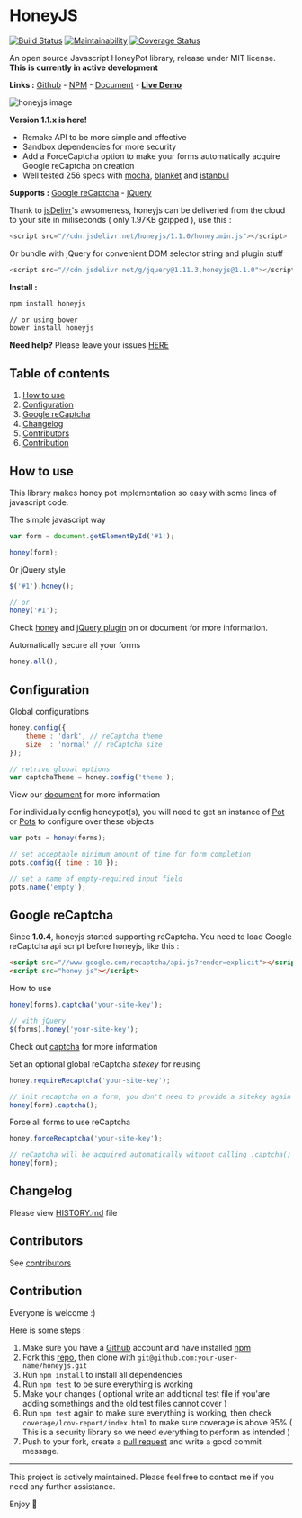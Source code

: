 # HoneyJS

[![Build Status](https://travis-ci.org/hungluu/honeyjs.svg?branch=master)](https://travis-ci.org/hungluu/honeyjs)
[![Maintainability](https://api.codeclimate.com/v1/badges/ab239510d40b4abcb110/maintainability)](https://codeclimate.com/github/hungluu/honeyjs/maintainability)
[![Coverage Status](https://coveralls.io/repos/github/hungluu/honeyjs/badge.svg?branch=master)](https://coveralls.io/github/hungluu/honeyjs?branch=dev)

An open source Javascript HoneyPot library, release under MIT license. **This is currently in active development**

**Links :** [Github](//github.com/hungluu/honeyjs) - [NPM](//npmjs.com/package/honeyjs) - [Document](https://hungluu.github.io/honeyjs/1.1.0/) - **[Live Demo](https://hungluu.github.io/honeyjs/)**

![honeyjs image](https://hungluu.github.io/honeyjs/favicon.png)

**Version 1.1.x is here!**
- Remake API to be more simple and effective
- Sandbox dependencies for more security
- Add a ForceCaptcha option to make your forms automatically acquire Google reCaptcha on creation
- Well tested 256 specs with [mocha](//mochajs.org), [blanket](//blanketjs.org) and [istanbul](//github.com/gotwarlost/istanbul)

**Supports :** [Google reCaptcha](//www.google.com/recaptcha/intro/index.html) - [jQuery](//jquery.com/)

Thank to [jsDelivr](//www.jsdelivr.com/)'s awsomeness, honeyjs can be deliveried from the cloud to your site in miliseconds ( only 1.97KB gzipped ), use this :

```javascript
<script src="//cdn.jsdelivr.net/honeyjs/1.1.0/honey.min.js"></script>
```

Or bundle with jQuery for convenient DOM selector string and plugin stuff

```javascript
<script src="//cdn.jsdelivr.net/g/jquery@1.11.3,honeyjs@1.1.0"></script>
```

**Install :**

```bash
npm install honeyjs

// or using bower
bower install honeyjs
```

**Need help?** Please leave your issues [HERE](//github.com/hungluu/honeyjs/issues)

## Table of contents

 1. [How to use](#how-to-use)
 2. [Configuration](#configuration)
 3. [Google reCaptcha](#google-recaptcha)
 4. [Changelog](#changelog)
 5. [Contributors](#contributors)
 6. [Contribution](#contribution)

## **How to use**

This library makes honey pot implementation so easy with some lines of javascript code.

The simple javascript way

```javascript
var form = document.getElementById('#1');

honey(form);
```

Or jQuery style

```javascript
$('#1').honey();

// or
honey('#1');
```

Check [honey](https://hungluu.github.io/honeyjs/1.1.0/module-honey.html) and [jQuery plugin](https://hungluu.github.io/honeyjs/1.1.0/external-_jQuery.fn_.html#.honey) on or document for more information.

Automatically secure all your forms

```javascript
honey.all();
```

## **Configuration**

Global configurations

```javascript
honey.config({
	theme : 'dark', // reCaptcha theme
	size  : 'normal' // reCaptcha size
});

// retrive global options
var captchaTheme = honey.config('theme');
```

View our [document](https://hungluu.github.io/honeyjs/1.1.0/Options.html) for more information

For individually config honeypot(s), you will need to get an instance of [Pot](https://hungluu.github.io/honeyjs/1.1.0/Pot.html) or [Pots](https://hungluu.github.io/honeyjs/1.1.0/Pots.html) to configure over these objects

```javascript
var pots = honey(forms);

// set acceptable minimum amount of time for form completion
pots.config({ time : 10 });

// set a name of empty-required input field
pots.name('empty');
```

## **Google reCaptcha**

Since **1.0.4**, honeyjs started supporting reCaptcha. You need to load Google reCaptcha api script before honeyjs, like this :

```html
<script src="//www.google.com/recaptcha/api.js?render=explicit"></script>
<script src="honey.js"></script>
```

How to use

```javascript
honey(forms).captcha('your-site-key');

// with jQuery
$(forms).honey('your-site-key');
```
Check out [captcha](https://hungluu.github.io/honeyjs/1.1.0/Pot.html#captcha) for more information

Set an optional global reCaptcha _sitekey_ for reusing
```javascript
honey.requireRecaptcha('your-site-key');

// init recaptcha on a form, you don't need to provide a sitekey again
honey(form).captcha();
```

Force all forms to use reCaptcha

```javascript
honey.forceRecaptcha('your-site-key');

// reCaptcha will be acquired automatically without calling .captcha()
honey(form);
```

## **Changelog**

Please view [HISTORY.md](//github.com/hungluu/honeyjs/blob/master/HISTORY.md) file

## **Contributors**

See [contributors](//github.com/hungluu/honeyjs/network)

## **Contribution**

Everyone is welcome :)

Here is some steps :

 1. Make sure you have a [Github](//github.com) account and have installed [npm](//npmjs.com)
 2. Fork this [repo](//github.com/hungluu/honeyjs), then clone with ```git@github.com:your-user-name/honeyjs.git```
 3. Run ```npm install``` to install all dependencies
 4. Run ```npm test``` to be sure everything is working
 5. Make your changes ( optional write an additional test file if you'are adding somethings and the old test files cannot cover )
 6. Run ```npm test``` again to make sure everything is working, then check ```coverage/lcov-report/index.html``` to make sure coverage is above 95% ( This is a security library so we need everything to perform as intended )
 7. Push to your fork, create a [pull request](//github.com/hungluu/honeyjs/compare) and write a good commit message.

-----

This project is actively maintained. Please feel free to contact me if you need any further assistance.

Enjoy :beers:
